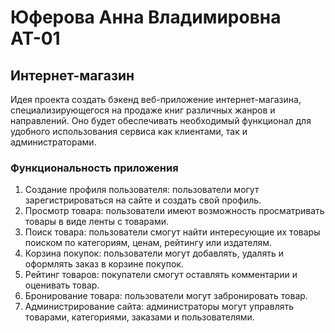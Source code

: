 # Юферова Анна Владимировна АТ-01
## Интернет-магазин

Идея проекта создать бэкенд веб-приложение интернет-магазина, специализирующегося на продаже книг различных жанров и направлений. Оно будет обеспечивать необходимый функционал для удобного использования сервиса как клиентами, так и администраторами.

### Функциональность приложения

1.	Создание профиля пользователя: пользователи могут зарегистрироваться на сайте и создать свой профиль. 
2.	Просмотр товара: пользователи имеют возможность просматривать товары в виде ленты с товарами. 
3.	Поиск товара: пользователи смогут найти интересующие их товары поиском по категориям, ценам, рейтингу или издателям. 
4.	Корзина покупок: пользователи могут добавлять, удалять и оформлять заказ в корзине покупок.
5.	Рейтинг товаров: покупатели смогут оставлять комментарии и оценивать товар.
6.	Бронирование товара: пользователи могут забронировать товар.
7.	Администрирование сайта: администраторы могут управлять товарами, категориями, заказами и пользователями. 
